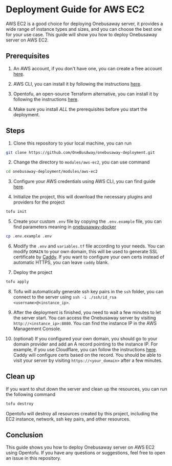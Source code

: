 # Deployment Guide for AWS EC2

AWS EC2 is a good choice for deploying Onebusaway server, it provides a wide range of instance types and sizes, and you can choose the best one for your use case. This guide will show you how to deploy Onebusaway server on AWS EC2.

## Prerequisites

1. An AWS account, if you don't have one, you can create a free account [here](https://aws.amazon.com/free/).

2. AWS CLI, you can install it by following the instructions [here](https://docs.aws.amazon.com/cli/latest/userguide/getting-started-install.html).

3. Opentofu, an open-source Terraform alternative, you can install it by following the instructions [here](https://opentofu.org/docs/intro/install/).

4. Make sure you install *ALL* the prerequisites before you start the deployment.
## Steps

1. Clone this repository to your local machine, you can run
```bash
git clone https://github.com/OneBusAway/onebusaway-deployment.git
```

2. Change the directory to `modules/aws-ec2`, you can use command
```bash
cd onebusaway-deployment/modules/aws-ec2
```
3. Configure your AWS credentials using AWS CLI, you can find guide [here](https://docs.aws.amazon.com/cli/latest/userguide/getting-started-quickstart.html).

4. Initialize the project, this will download the necessary plugins and providers for the project
```bash
tofu init
```

5. Create your custom `.env` file by copying the `.env.example` file, you can find parameters meaning in [onebusaway-docker](https://github.com/OneBusAway/onebusaway-docker/)
```bash
cp .env.example .env
```

6. Modify the `.env` and `variables.tf` file according to your needs. You can modify `DOMAIN` to your own domain, this will be used to generate SSL certificate by [Caddy](https://caddyserver.com/). If you want to configure your own certs instead of automatic HTTPS, you can leave `caddy` blank.

7. Deploy the project
```bash
tofu apply
```

8. Tofu will automatically generate ssh key pairs in the `ssh` folder, you can connect to the server using `ssh -i ./ssh/id_rsa <username>@<instance_ip>`.

9. After the deployment is finished, you need to wait a few minutes to let the server start. You can access the Onebusaway server by visiting `http://<instance_ip>:8080`. You can find the instance IP in the AWS Management Console.

10. (optional) If you configured your own domain, you should go to your domain provider and add an A record pointing to the instance IP. For example, if you use Cloudflare, you can follow the instructions [here](https://support.cloudflare.com/hc/en-us/articles/360019093151-Managing-DNS-records-in-Cloudflare). Caddy will configure certs based on the record. You should be able to visit your server by visiting `https://<your_domain>` after a few minutes.

## Clean up
If you want to shut down the server and clean up the resources, you can run the following command
```bash
tofu destroy
```

Opentofu will destroy all resources created by this project, including the EC2 instance, network, ssh key pairs, and other resources.

## Conclusion
This guide shows you how to deploy Onebusaway server on AWS EC2 using Opentofu. If you have any questions or suggestions, feel free to open an issue in this repository.